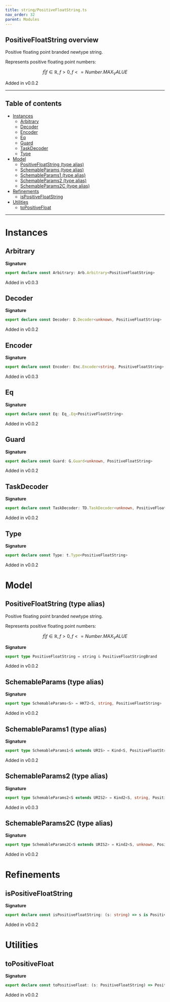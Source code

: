 ```yaml
---
title: string/PositiveFloatString.ts
nav_order: 32
parent: Modules
---
```


## PositiveFloatString overview

Positive floating point branded newtype string.

Represents positive floating point numbers:

```math
 { f | f ∈ ℝ, f > 0, f <= Number.MAX_VALUE }
```

Added in v0.0.2

---

<h2 class="text-delta">Table of contents</h2>

- [Instances](#instances)
  - [Arbitrary](#arbitrary)
  - [Decoder](#decoder)
  - [Encoder](#encoder)
  - [Eq](#eq)
  - [Guard](#guard)
  - [TaskDecoder](#taskdecoder)
  - [Type](#type)
- [Model](#model)
  - [PositiveFloatString (type alias)](#positivefloatstring-type-alias)
  - [SchemableParams (type alias)](#schemableparams-type-alias)
  - [SchemableParams1 (type alias)](#schemableparams1-type-alias)
  - [SchemableParams2 (type alias)](#schemableparams2-type-alias)
  - [SchemableParams2C (type alias)](#schemableparams2c-type-alias)
- [Refinements](#refinements)
  - [isPositiveFloatString](#ispositivefloatstring)
- [Utilities](#utilities)
  - [toPositiveFloat](#topositivefloat)

---

# Instances

## Arbitrary

**Signature**

```ts
export declare const Arbitrary: Arb.Arbitrary<PositiveFloatString>
```

Added in v0.0.3

## Decoder

**Signature**

```ts
export declare const Decoder: D.Decoder<unknown, PositiveFloatString>
```

Added in v0.0.2

## Encoder

**Signature**

```ts
export declare const Encoder: Enc.Encoder<string, PositiveFloatString>
```

Added in v0.0.3

## Eq

**Signature**

```ts
export declare const Eq: Eq_.Eq<PositiveFloatString>
```

Added in v0.0.2

## Guard

**Signature**

```ts
export declare const Guard: G.Guard<unknown, PositiveFloatString>
```

Added in v0.0.2

## TaskDecoder

**Signature**

```ts
export declare const TaskDecoder: TD.TaskDecoder<unknown, PositiveFloatString>
```

Added in v0.0.2

## Type

**Signature**

```ts
export declare const Type: t.Type<PositiveFloatString>
```

Added in v0.0.2

# Model

## PositiveFloatString (type alias)

Positive floating point branded newtype string.

Represents positive floating point numbers:

```math
 { f | f ∈ ℝ, f > 0, f <= Number.MAX_VALUE }
```

**Signature**

```ts
export type PositiveFloatString = string & PositiveFloatStringBrand
```

Added in v0.0.2

## SchemableParams (type alias)

**Signature**

```ts
export type SchemableParams<S> = HKT2<S, string, PositiveFloatString>
```

Added in v0.0.2

## SchemableParams1 (type alias)

**Signature**

```ts
export type SchemableParams1<S extends URIS> = Kind<S, PositiveFloatString>
```

Added in v0.0.2

## SchemableParams2 (type alias)

**Signature**

```ts
export type SchemableParams2<S extends URIS2> = Kind2<S, string, PositiveFloatString>
```

Added in v0.0.3

## SchemableParams2C (type alias)

**Signature**

```ts
export type SchemableParams2C<S extends URIS2> = Kind2<S, unknown, PositiveFloatString>
```

Added in v0.0.2

# Refinements

## isPositiveFloatString

**Signature**

```ts
export declare const isPositiveFloatString: (s: string) => s is PositiveFloatString
```

Added in v0.0.2

# Utilities

## toPositiveFloat

**Signature**

```ts
export declare const toPositiveFloat: (s: PositiveFloatString) => PositiveFloat.PositiveFloat
```

Added in v0.0.2
